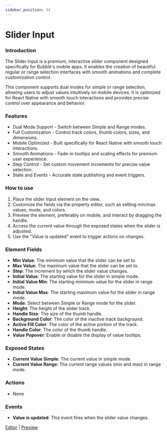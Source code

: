 ```yaml
---
sidebar_position: 34
---
```


# Slider Input

### Introduction

The Slider Input is a premium, interactive slider component designed specifically for Bubble's mobile apps. It enables the creation of beautiful regular or range selection interfaces with smooth animations and complete customization control.

This component supports dual modes for simple or range selection, allowing users to adjust values intuitively on mobile devices. It is optimized for React Native with smooth touch interactions and provides precise control over appearance and behavior.

### Features

- Dual Mode Support - Switch between Simple and Range modes.
- Full Customization - Control track colors, thumb colors, sizes, and dimensions.
- Mobile Optimized - Built specifically for React Native with smooth touch interactions.
- Smooth Animations - Fade-in tooltips and scaling effects for premium user experience.
- Step Control - Set custom movement increments for precise value selection.
- State and Events - Accurate state publishing and event triggers.

### How to use

1. Place the slider input element on the view.
2. Customize the fields via the property editor, such as setting min/max values, mode, and colors.
3. Preview the element, preferably on mobile, and interact by dragging the handle.
4. Access the current value through the exposed states when the slider is adjusted.
5. Use the "Value is updated" event to trigger actions on changes.

### Element Fields

- **Min Value**: The minimum value that the slider can be set to.
- **Max Value**: The maximum value that the slider can be set to.
- **Step**: The increment by which the slider value changes.
- **Initial Value**: The starting value for the slider in simple mode.
- **Initial Value Min**: The starting minimum value for the slider in range mode.
- **Initial Value Max**: The starting maximum value for the slider in range mode.
- **Mode**: Select between Simple or Range mode for the slider.
- **Height**: The height of the slider track.
- **Handle Size**: The size of the thumb handle.
- **Background Color**: The color of the inactive track background.
- **Active Fill Color**: The color of the active portion of the track.
- **Handle Color**: The color of the thumb handle.
- **Value Popover**: Enable or disable the display of value tooltips.

### Exposed States

- **Current Value Simple**: The current value in simple mode.
- **Current Value Range**: The current range values (min and max) in range mode.

### Actions

- None

### Events

- **Value is updated**: This event fires when the slider value changes.

[Editor](https://bubble.io/page?id=mobile-plugins&tab=Design&name=slider-input&type=page) | [Preview](https://mobile-plugins.bubbleapps.io/version-test/api/1.1/mobile/preview?debug_mode=true&preview_view=slider-input)